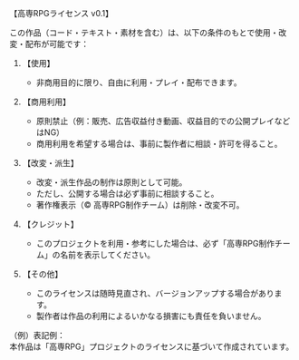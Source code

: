 【高専RPGライセンス v0.1】

この作品（コード・テキスト・素材を含む）は、以下の条件のもとで使用・改変・配布が可能です：

1. 【使用】  
   - 非商用目的に限り、自由に利用・プレイ・配布できます。

2. 【商用利用】  
   - 原則禁止（例：販売、広告収益付き動画、収益目的での公開プレイなどはNG）
   - 商用利用を希望する場合は、事前に製作者に相談・許可を得ること。

3. 【改変・派生】  
   - 改変・派生作品の制作は原則として可能。
   - ただし、公開する場合は必ず事前に相談すること。
   - 著作権表示（© 高専RPG制作チーム）は削除・改変不可。

4. 【クレジット】  
   - このプロジェクトを利用・参考にした場合は、必ず「高専RPG制作チーム」の名前を表示してください。

5. 【その他】  
   - このライセンスは随時見直され、バージョンアップする場合があります。
   - 製作者は作品の利用によるいかなる損害にも責任を負いません。

（例）表記例：  
本作品は「高専RPG」プロジェクトのライセンスに基づいて作成されています。
